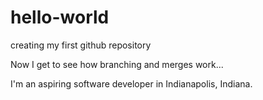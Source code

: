# hello-world
creating my first github repository

Now I get to see how branching and merges work...

I'm an aspiring software developer in Indianapolis, Indiana.
